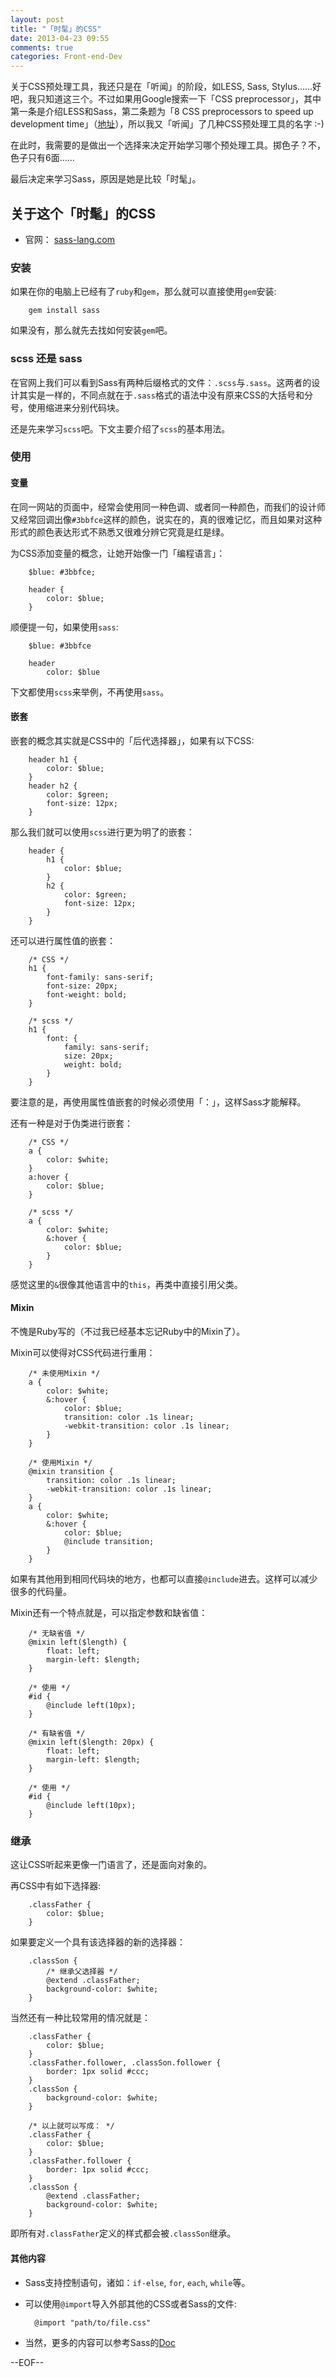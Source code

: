 ```yaml
---
layout: post
title: "「时髦」的CSS"
date: 2013-04-23 09:55
comments: true
categories: Front-end-Dev
---
```


关于CSS预处理工具，我还只是在「听闻」的阶段，如LESS, Sass, Stylus……好吧，我只知道这三个。不过如果用Google搜索一下「CSS preprocessor」，其中第一条是介绍LESS和Sass，第二条题为「8 CSS preprocessors to speed up development time」（[地址](http://www.catswhocode.com/blog/8-css-preprocessors-to-speed-up-development-time)），所以我又「听闻」了几种CSS预处理工具的名字 :-)

在此时，我需要的是做出一个选择来决定开始学习哪个预处理工具。掷色子？不，色子只有6面……

最后决定来学习Sass，原因是她是比较「时髦」。

## 关于这个「时髦」的CSS

* 官网： [sass-lang.com](http://www.sass-lang.com)

### 安装

如果在你的电脑上已经有了`ruby`和`gem`，那么就可以直接使用`gem`安装:

        gem install sass
        
如果没有，那么就先去找如何安装`gem`吧。

### scss 还是 sass

在官网上我们可以看到Sass有两种后缀格式的文件：`.scss`与`.sass`。这两者的设计其实是一样的，不同点就在于`.sass`格式的语法中没有原来CSS的大括号和分号，使用缩进来分别代码块。

还是先来学习`scss`吧。下文主要介绍了`scss`的基本用法。

### 使用

#### 变量

在同一网站的页面中，经常会使用同一种色调、或者同一种颜色，而我们的设计师又经常回调出像`#3bbfce`这样的颜色，说实在的，真的很难记忆，而且如果对这种形式的颜色表达形式不熟悉又很难分辨它究竟是红是绿。

为CSS添加变量的概念，让她开始像一门「编程语言」：

        $blue: #3bbfce;
        
        header {
            color: $blue;
        }
        
顺便提一句，如果使用`sass`:

        $blue: #3bbfce
        
        header
            color: $blue
       
下文都使用`scss`来举例，不再使用`sass`。

#### 嵌套

嵌套的概念其实就是CSS中的「后代选择器」，如果有以下CSS:

        header h1 {
            color: $blue;
        }
        header h2 {
            color: $green;
            font-size: 12px;
        }
        
那么我们就可以使用`scss`进行更为明了的嵌套：

        header {
            h1 {
                color: $blue;
            }
            h2 {
                color: $green;
                font-size: 12px;
            }
        }
        
还可以进行属性值的嵌套：

        /* CSS */
        h1 {
            font-family: sans-serif;
            font-size: 20px;
            font-weight: bold;
        }
        
        /* scss */
        h1 {
            font: {
                family: sans-serif;
                size: 20px;
                weight: bold;
            }
        }
        
要注意的是，再使用属性值嵌套的时候必须使用「：」，这样Sass才能解释。

还有一种是对于伪类进行嵌套：

        /* CSS */
        a {
            color: $white;
        }
        a:hover {
            color: $blue;
        }
        
        /* scss */
        a {
            color: $white;
            &:hover {
                color: $blue;
            }
        }

感觉这里的`&`很像其他语言中的`this`，再类中直接引用父类。

#### Mixin

不愧是Ruby写的（不过我已经基本忘记Ruby中的Mixin了）。

Mixin可以使得对CSS代码进行重用：

        /* 未使用Mixin */
        a {
            color: $white;
            &:hover {
                color: $blue;
                transition: color .1s linear;
                -webkit-transition: color .1s linear;
            }
        }
        
        /* 使用Mixin */
        @mixin transition {
            transition: color .1s linear;
            -webkit-transition: color .1s linear;
        }
        a {
            color: $white;
            &:hover {
                color: $blue;
                @include transition;
            }   
        }

如果有其他用到相同代码块的地方，也都可以直接`@include`进去。这样可以减少很多的代码量。

Mixin还有一个特点就是，可以指定参数和缺省值：

        /* 无缺省值 */
        @mixin left($length) {
            float: left;
            margin-left: $length;
        }
        
        /* 使用 */
        #id {
            @include left(10px);
        }
        
        /* 有缺省值 */
        @mixin left($length: 20px) {
            float: left;
            margin-left: $length;
        }
        
        /* 使用 */
        #id {
            @include left(10px);
        }
        
### 继承

这让CSS听起来更像一门语言了，还是面向对象的。

再CSS中有如下选择器:
    
        .classFather {
            color: $blue;
        }
    
如果要定义一个具有该选择器的新的选择器：

        .classSon {
            /* 继承父选择器 */
            @extend .classFather;
            background-color: $white;
        }
        
当然还有一种比较常用的情况就是：

        .classFather {
            color: $blue;
        }
        .classFather.follower, .classSon.follower {
            border: 1px solid #ccc;
        }
        .classSon {
            background-color: $white;
        }
        
        /* 以上就可以写成： */
        .classFather {
            color: $blue;
        }
        .classFather.follower {
            border: 1px solid #ccc;
        }
        .classSon {
            @extend .classFather;
            background-color: $white;
        }
      
即所有对`.classFather`定义的样式都会被`.classSon`继承。

#### 其他内容

* Sass支持控制语句，诸如：`if-else`, `for`, `each`, `while`等。
* 可以使用`@import`导入外部其他的CSS或者Sass的文件: 

        @import "path/to/file.css"
        
* 当然，更多的内容可以参考Sass的[Doc](http://sass-lang.com/docs/yardoc/file.SASS_REFERENCE.html)



--EOF--
            
